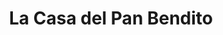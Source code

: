 ---
title: "La Casa del Pan Bendito"
url: /antonio-narino/la-casa-del-pan-bendito/
shop: Bäckerei
---